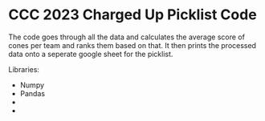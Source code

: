 # CCC 2023 Charged Up Picklist Code

The code goes through all the data and calculates the average score of cones per team and ranks them based on that. It then prints the processed data onto a seperate google sheet for the picklist. 

Libraries:
- Numpy
- Pandas
- 
- 
